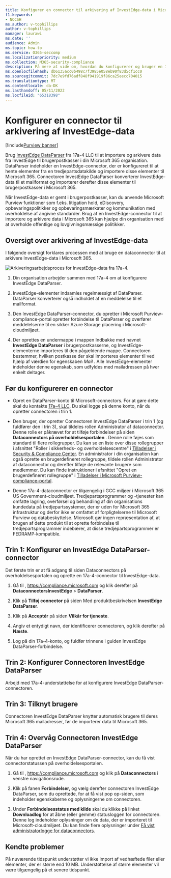 ```yaml
---
title: Konfigurer en connector til arkivering af InvestEdge-data i Microsoft 365
f1.keywords:
- NOCSH
ms.author: v-tophillips
author: v-tophillips
manager: laurawi
ms.date: ''
audience: Admin
ms.topic: how-to
ms.service: O365-seccomp
ms.localizationpriority: medium
ms.collection: M365-security-compliance
description: Få mere at vide om, hvordan du konfigurerer og bruger en 17a-4 InvestEdge DataParser-connector til at importere og arkivere InvestEdge-data i Microsoft 365.
ms.openlocfilehash: db6135acc0b498c7f3985e058eb90f83d5cf1cc0
ms.sourcegitcommit: 7dc7e9fd76adf848f941919f86ca25eecc704015
ms.translationtype: MT
ms.contentlocale: da-DK
ms.lasthandoff: 05/11/2022
ms.locfileid: "65318398"
---
```

# <a name="set-up-a-connector-to-archive-investedge-data"></a>Konfigurer en connector til arkivering af InvestEdge-data

[!include[Purview banner](../includes/purview-rebrand-banner.md)]

Brug [InvestEdge DataParser](https://www.17a-4.com/investedge-dataparser/) fra 17a-4 LLC til at importere og arkivere data fra InvestEdge til brugerpostkasser i din Microsoft 365 organisation. DataParser indeholder en InvestEdge-connector, der er konfigureret til at hente elementer fra en tredjepartsdatakilde og importere disse elementer til Microsoft 365. Connectoren InvestEdge DataParser konverterer InvestEdge-data til et mailformat og importerer derefter disse elementer til brugerpostkasser i Microsoft 365.

Når InvestEdge-data er gemt i brugerpostkasser, kan du anvende Microsoft Purview funktioner som f.eks. litigation hold, eDiscovery, opbevaringspolitikker og opbevaringsmærkater og kommunikation med overholdelse af angivne standarder. Brug af en InvestEdge-connector til at importere og arkivere data i Microsoft 365 kan hjælpe din organisation med at overholde offentlige og lovgivningsmæssige politikker.

## <a name="overview-of-archiving-investedge-data"></a>Oversigt over arkivering af InvestEdge-data

I følgende oversigt forklares processen med at bruge en dataconnector til at arkivere InvestEdge-data i Microsoft 365.

![Arkiveringsarbejdsproces for InvestEdge-data fra 17a-4.](../media/InvestEdgeDataParserConnectorWorkflow.png)

1. Din organisation arbejder sammen med 17a-4 om at konfigurere InvestEdge DataParser.

2. InvestEdge-elementer indsamles regelmæssigt af DataParser. DataParser konverterer også indholdet af en meddelelse til et mailformat.

3. Den InvestEdge DataParser-connector, du opretter i Microsoft Purview-compliance-portal opretter forbindelse til DataParser og overfører meddelelserne til en sikker Azure Storage placering i Microsoft-cloudmiljøet.

4. Der oprettes en undermappe i mappen Indbakke med navnet **InvestEdge DataParser** i brugerpostkasserne, og InvestEdge-elementerne importeres til den pågældende mappe. Connectoren bestemmer, hvilken postkasse der skal importeres elementer til ved hjælp af værdien for egenskaben *Mail* . Alle InvestEdge-elementer indeholder denne egenskab, som udfyldes med mailadressen på hver enkelt deltager.

## <a name="before-you-set-up-a-connector"></a>Før du konfigurerer en connector

- Opret en DataParser-konto til Microsoft-connectors. For at gøre dette skal du kontakte [17a-4 LLC](https://www.17a-4.com/contact/). Du skal logge på denne konto, når du opretter connectoren i trin 1.

- Den bruger, der opretter Connectoren InvestEdge DataParser i trin 1 (og fuldfører den i trin 3), skal tildeles rollen Administrator af dataconnector. Denne rolle er påkrævet for at tilføje forbindelser på siden **Dataconnectors på overholdelsesportalen** . Denne rolle føjes som standard til flere rollegrupper. Du kan se en liste over disse rollegrupper i afsnittet "Roller i sikkerheds- og overholdelsescentre" i [Tilladelser i Security & Compliance Center](../security/office-365-security/permissions-in-the-security-and-compliance-center.md#roles-in-the-security--compliance-center). En administrator i din organisation kan også oprette en brugerdefineret rollegruppe, tildele rollen Administrator af dataconnector og derefter tilføje de relevante brugere som medlemmer. Du kan finde instruktioner i afsnittet "Opret en brugerdefineret rollegruppe" i [Tilladelser i Microsoft Purview-compliance-portal](microsoft-365-compliance-center-permissions.md#create-a-custom-role-group).

- Denne 17a-4-dataconnector er tilgængelig i GCC miljøer i Microsoft 365 US Government-cloudmiljøet. Tredjepartsprogrammer og -tjenester kan omfatte lagring, overførsel og behandling af din organisations kundedata på tredjepartssystemer, der er uden for Microsoft 365 infrastruktur og derfor ikke er omfattet af forpligtelserne til Microsoft Purview og databeskyttelse. Microsoft gør ingen repræsentation af, at brugen af dette produkt til at oprette forbindelse til tredjepartsprogrammer indebærer, at disse tredjepartsprogrammer er FEDRAMP-kompatible.

## <a name="step-1-set-up-a-investedge-dataparser-connector"></a>Trin 1: Konfigurer en InvestEdge DataParser-connector

Det første trin er at få adgang til siden Dataconnectors på overholdelsesportalen og oprette en 17a-4-connector til InvestEdge-data.

1. Gå til , <https://compliance.microsoft.com> og klik derefter på **DataconnectorsInvestEdge** >  **DataParser**.

2. Klik på **Tilføj connector** på siden Med produktbeskrivelsen **InvestEdge DataParser**.

3. Klik på **Acceptér** på siden **Vilkår for tjeneste**.

4. Angiv et entydigt navn, der identificerer connectoren, og klik derefter på **Næste**.

5. Log på din 17a-4-konto, og fuldfør trinnene i guiden InvestEdge DataParser-forbindelse.

## <a name="step-2-configure-the-investedge-dataparser-connector"></a>Trin 2: Konfigurer Connectoren InvestEdge DataParser

Arbejd med 17a-4-understøttelse for at konfigurere InvestEdge DataParser-connectoren.

## <a name="step-3-map-users"></a>Trin 3: Tilknyt brugere

Connectoren InvestEdge DataParser knytter automatisk brugere til deres Microsoft 365 mailadresser, før de importerer data til Microsoft 365.

## <a name="step-4-monitor-the-investedge-dataparser-connector"></a>Trin 4: Overvåg Connectoren InvestEdge DataParser

Når du har oprettet en InvestEdge DataParser-connector, kan du få vist connectorstatussen på overholdelsesportalen.

1. Gå til , <https://compliance.microsoft.com> og klik på **Dataconnectors** i venstre navigationsrude.

2. Klik på fanen **Forbindelser,** og vælg derefter connectoren InvestEdge DataParser, som du oprettede, for at få vist pop op-siden, som indeholder egenskaberne og oplysningerne om connectoren.

3. Under **Forbindelsesstatus med kilde** skal du klikke på linket **Downloadlog** for at åbne (eller gemme) statusloggen for connectoren. Denne log indeholder oplysninger om de data, der er importeret til Microsoft-cloudmiljøet. Du kan finde flere oplysninger under [Få vist administratorlogge for dataconnectors](data-connector-admin-logs.md).

## <a name="known-issues"></a>Kendte problemer

På nuværende tidspunkt understøtter vi ikke import af vedhæftede filer eller elementer, der er større end 10 MB. Understøttelse af større elementer vil være tilgængelig på et senere tidspunkt.
